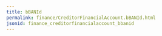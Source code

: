 ```yaml
---
title: bBANId
permalink: finance/CreditorFinancialAccount.bBANId.html
jsonid: finance_creditorfinancialaccount_bbanid
---
```

